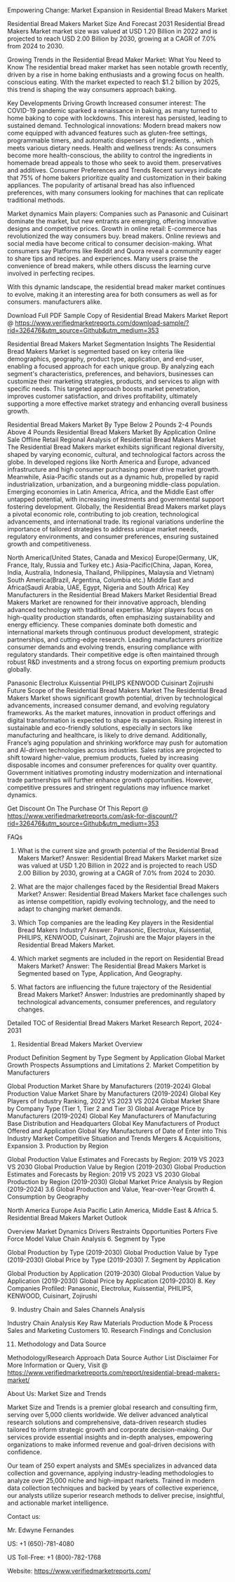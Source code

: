 Empowering Change: Market Expansion in Residential Bread Makers Market


Residential Bread Makers Market Size And Forecast 2031
Residential Bread Makers Market market size was valued at USD 1.20 Billion in 2022 and is projected to reach USD 2.00 Billion by 2030, growing at a CAGR of 7.0% from 2024 to 2030.

Growing Trends in the Residential Bread Maker Market: What You Need to Know
The residential bread maker market has seen notable growth recently, driven by a rise in home baking enthusiasts and a growing focus on health. conscious eating. With the market expected to reach $1.2 billion by 2025, this trend is shaping the way consumers approach baking.

Key Developments Driving Growth
Increased consumer interest: The COVID-19 pandemic sparked a renaissance in baking, as many turned to home baking to cope with lockdowns. This interest has persisted, leading to sustained demand.
Technological innovations: Modern bread makers now come equipped with advanced features such as gluten-free settings, programmable timers, and automatic dispensers of ingredients. , which meets various dietary needs.
Health and wellness trends: As consumers become more health-conscious, the ability to control the ingredients in homemade bread appeals to those who seek to avoid them. preservatives and additives.
Consumer Preferences and Trends
Recent surveys indicate that 75% of home bakers prioritize quality and customization in their baking appliances. The popularity of artisanal bread has also influenced preferences, with many consumers looking for machines that can replicate traditional methods.

Market dynamics
Main players: Companies such as Panasonic and Cuisinart dominate the market, but new entrants are emerging, offering innovative designs and competitive prices.
Growth in online retail: E-commerce has revolutionized the way consumers buy. bread makers. Online reviews and social media have become critical to consumer decision-making.
What consumers say
Platforms like Reddit and Quora reveal a community eager to share tips and recipes. and experiences. Many users praise the convenience of bread makers, while others discuss the learning curve involved in perfecting recipes.

With this dynamic landscape, the residential bread maker market continues to evolve, making it an interesting area for both consumers as well as for consumers. manufacturers alike.

Download Full PDF Sample Copy of Residential Bread Makers Market Report @ https://www.verifiedmarketreports.com/download-sample/?rid=326476&utm_source=Github&utm_medium=353

Residential Bread Makers Market Segmentation Insights
The Residential Bread Makers Market is segmented based on key criteria like demographics, geography, product type, application, and end-user, enabling a focused approach for each unique group. By analyzing each segment's characteristics, preferences, and behaviors, businesses can customize their marketing strategies, products, and services to align with specific needs. This targeted approach boosts market penetration, improves customer satisfaction, and drives profitability, ultimately supporting a more effective market strategy and enhancing overall business growth.

Residential Bread Makers Market By Type
Below 2 Pounds
2-4 Pounds
Above 4 Pounds
Residential Bread Makers Market By Application
Online Sale
Offline Retail
Regional Analysis of Residential Bread Makers Market
The Residential Bread Makers market exhibits significant regional diversity, shaped by varying economic, cultural, and technological factors across the globe. In developed regions like North America and Europe, advanced infrastructure and high consumer purchasing power drive market growth. Meanwhile, Asia-Pacific stands out as a dynamic hub, propelled by rapid industrialization, urbanization, and a burgeoning middle-class population. Emerging economies in Latin America, Africa, and the Middle East offer untapped potential, with increasing investments and governmental support fostering development. Globally, the Residential Bread Makers market plays a pivotal economic role, contributing to job creation, technological advancements, and international trade. Its regional variations underline the importance of tailored strategies to address unique market needs, regulatory environments, and consumer preferences, ensuring sustained growth and competitiveness.

North America(United States, Canada and Mexico)
Europe(Germany, UK, France, Italy, Russia and Turkey etc.)
Asia-Pacific(China, Japan, Korea, India, Australia, Indonesia, Thailand, Philippines, Malaysia and Vietnam)
South America(Brazil, Argentina, Columbia etc.)
Middle East and Africa(Saudi Arabia, UAE, Egypt, Nigeria and South Africa)
Key Manufacturers in the Residential Bread Makers Market
Residential Bread Makers Market are renowned for their innovative approach, blending advanced technology with traditional expertise. Major players focus on high-quality production standards, often emphasizing sustainability and energy efficiency. These companies dominate both domestic and international markets through continuous product development, strategic partnerships, and cutting-edge research. Leading manufacturers prioritize consumer demands and evolving trends, ensuring compliance with regulatory standards. Their competitive edge is often maintained through robust R&D investments and a strong focus on exporting premium products globally.

Panasonic
Electrolux
Kuissential
PHILIPS
KENWOOD
Cuisinart
Zojirushi
Future Scope of the Residential Bread Makers Market
The Residential Bread Makers Market shows significant growth potential, driven by technological advancements, increased consumer demand, and evolving regulatory frameworks. As the market matures, innovation in product offerings and digital transformation is expected to shape its expansion. Rising interest in sustainable and eco-friendly solutions, especially in sectors like manufacturing and healthcare, is likely to drive demand. Additionally, France’s aging population and shrinking workforce may push for automation and AI-driven technologies across industries. Sales ratios are projected to shift toward higher-value, premium products, fueled by increasing disposable incomes and consumer preferences for quality over quantity. Government initiatives promoting industry modernization and international trade partnerships will further enhance growth opportunities. However, competitive pressures and stringent regulations may influence market dynamics.

Get Discount On The Purchase Of This Report @ https://www.verifiedmarketreports.com/ask-for-discount/?rid=326476&utm_source=Github&utm_medium=353

FAQs
1. What is the current size and growth potential of the Residential Bread Makers Market?
Answer: Residential Bread Makers Market market size was valued at USD 1.20 Billion in 2022 and is projected to reach USD 2.00 Billion by 2030, growing at a CAGR of 7.0% from 2024 to 2030.

2. What are the major challenges faced by the Residential Bread Makers Market?
Answer: Residential Bread Makers Market face challenges such as intense competition, rapidly evolving technology, and the need to adapt to changing market demands.

3. Which Top companies are the leading Key players in the Residential Bread Makers Industry?
Answer: Panasonic, Electrolux, Kuissential, PHILIPS, KENWOOD, Cuisinart, Zojirushi are the Major players in the Residential Bread Makers Market.

4. Which market segments are included in the report on Residential Bread Makers Market?
Answer: The Residential Bread Makers Market is Segmented based on Type, Application, And Geography.

5. What factors are influencing the future trajectory of the Residential Bread Makers Market?
Answer: Industries are predominantly shaped by technological advancements, consumer preferences, and regulatory changes.

Detailed TOC of Residential Bread Makers Market Research Report, 2024-2031
1. Residential Bread Makers Market Overview

Product Definition
Segment by Type
Segment by Application
Global Market Growth Prospects
Assumptions and Limitations
2. Market Competition by Manufacturers

Global Production Market Share by Manufacturers (2019-2024)
Global Production Value Market Share by Manufacturers (2019-2024)
Global Key Players of Industry Ranking, 2022 VS 2023 VS 2024
Global Market Share by Company Type (Tier 1, Tier 2 and Tier 3)
Global Average Price by Manufacturers (2019-2024)
Global Key Manufacturers of Manufacturing Base Distribution and Headquarters
Global Key Manufacturers of Product Offered and Application
Global Key Manufacturers of Date of Enter into This Industry
Market Competitive Situation and Trends
Mergers & Acquisitions, Expansion
3. Production by Region

Global Production Value Estimates and Forecasts by Region: 2019 VS 2023 VS 2030
Global Production Value by Region (2019-2030)
Global Production Estimates and Forecasts by Region: 2019 VS 2023 VS 2030
Global Production by Region (2019-2030)
Global Market Price Analysis by Region (2019-2024) 3.6 Global Production and Value, Year-over-Year Growth
4. Consumption by Geography

North America
Europe
Asia Pacific
Latin America, Middle East & Africa
5. Residential Bread Makers Market Outlook

Overview
Market Dynamics
Drivers
Restraints
Opportunities
Porters Five Force Model
Value Chain Analysis 
6. Segment by Type

Global Production by Type (2019-2030)
Global Production Value by Type (2019-2030)
Global Price by Type (2019-2030)
7. Segment by Application

Global Production by Application (2019-2030)
Global Production Value by Application (2019-2030)
Global Price by Application (2019-2030)
8. Key Companies Profiled: Panasonic, Electrolux, Kuissential, PHILIPS, KENWOOD, Cuisinart, Zojirushi

9. Industry Chain and Sales Channels Analysis

Industry Chain Analysis
Key Raw Materials
Production Mode & Process
Sales and Marketing
Customers
10. Research Findings and Conclusion

11. Methodology and Data Source

Methodology/Research Approach
Data Source
Author List
Disclaimer
For More Information or Query, Visit @ https://www.verifiedmarketreports.com/report/residential-bread-makers-market/

About Us: Market Size and Trends

Market Size and Trends is a premier global research and consulting firm, serving over 5,000 clients worldwide. We deliver advanced analytical research solutions and comprehensive, data-driven research studies tailored to inform strategic growth and corporate decision-making. Our services provide essential insights and in-depth analyses, empowering organizations to make informed revenue and goal-driven decisions with confidence.

Our team of 250 expert analysts and SMEs specializes in advanced data collection and governance, applying industry-leading methodologies to analyze over 25,000 niche and high-impact markets. Trained in modern data collection techniques and backed by years of collective experience, our analysts utilize superior research methods to deliver precise, insightful, and actionable market intelligence.

Contact us:

Mr. Edwyne Fernandes

US: +1 (650)-781-4080

US Toll-Free: +1 (800)-782-1768

Website: https://www.verifiedmarketreports.com/
